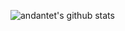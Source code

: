 ![andantet's github stats](https://github-readme-stats.vercel.app/api?username=andantet&custom_title=⭐+andante.+⭐&show_icons=true&theme=aura_dark)
